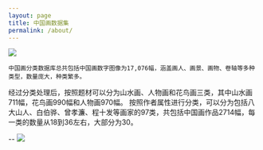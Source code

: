```yaml
---
layout: page
title: 中国画数据集
permalink: /about/
---
```

![](https://cdn.sinaimg.cn.52ecy.cn/large/005BYqpgly1g3frdt3rfhj30rs08l776.jpg)

    中国画分类数据库总共包括中国画数字图像为17,076幅，涵盖画人、画景、画物、卷轴等多种类型，数量庞大，种类繁多。
经过分类处理后，按照题材可以分为山水画、人物画和花鸟画三类，其中山水画711幅，花鸟画990幅和人物画970幅。
按照作者属性进行分类，可以分为包括八大山人、白伯骅、曾孝濂、程十发等画家的97类，共包括中国画作品2714幅，每一类的数量从18到36左右，大部分为30。

--
![](https://cdn.sinaimg.cn.52ecy.cn/large/005BYqpgly1g3dltv8lymj30s60g9n0g.jpg)
